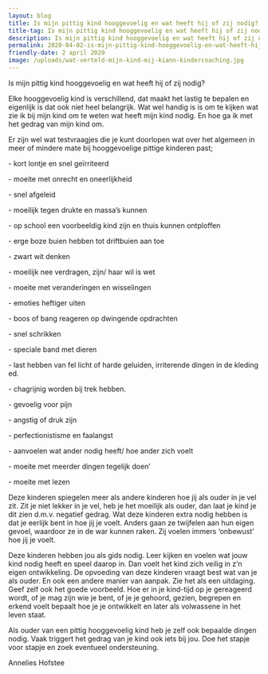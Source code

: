 ```yaml
---
layout: blog
title: Is mijn pittig kind hooggevoelig en wat heeft hij of zij nodig?
title-tag: Is mijn pittig kind hooggevoelig en wat heeft hij of zij nodig?
description: Is mijn pittig kind hooggevoelig en wat heeft hij of zij nodig?
permalink: 2020-04-02-is-mijn-pittig-kind-hooggevoelig-en-wat-heeft-hij-of-zij-nodig?
friendly-date: 2 april 2020
image: /uploads/wat-verteld-mijn-kind-mij-kiann-kindercoaching.jpg
---
```

Is mijn pittig kind hooggevoelig en wat heeft hij of zij nodig?

Elke hooggevoelig kind is verschillend, dat maakt het lastig te bepalen en eigenlijk is dat ook niet heel belangrijk. Wat wel handig is is om te kijken wat zie ik bij mijn kind om te weten wat heeft mijn kind nodig. En hoe ga ik met het gedrag van mijn kind om.

Er zijn wel wat testvraagjes die je kunt doorlopen wat over het algemeen in meer of mindere mate bij hooggevoelige pittige kinderen past;

\- kort lontje en snel geïrriteerd

\- moeite met onrecht en oneerlijkheid

\- snel afgeleid

\- moeilijk tegen drukte en massa’s kunnen

\- op school een voorbeeldig kind zijn en thuis kunnen ontploffen

\- erge boze buien hebben tot driftbuien aan toe

\- zwart wit denken

\- moeilijk nee verdragen, zijn/ haar wil is wet

\- moeite met veranderingen en wisselingen

\- emoties heftiger uiten

\- boos of bang reageren op dwingende opdrachten

\- snel schrikken

\- speciale band met dieren

\- last hebben van fel licht of harde geluiden, irriterende dingen in de kleding ed.

\- chagrijnig worden bij trek hebben.

\- gevoelig voor pijn

\- angstig of druk zijn

\- perfectionistisme en faalangst

\- aanvoelen wat ander nodig heeft/ hoe ander zich voelt

\- moeite met meerder dingen tegelijk doen’

\- moeite met lezen

Deze kinderen spiegelen meer als andere kinderen hoe jij als ouder in je vel zit. Zit je niet lekker in je vel, heb je het moeilijk als ouder, dan laat je kind je dit zien d.m.v. negatief gedrag. Wat deze kinderen extra nodig hebben is dat je eerlijk bent in hoe jij je voelt. Anders gaan ze twijfelen aan hun eigen gevoel, waardoor ze in de war kunnen raken. Zij voelen immers ‘onbewust’ hoe jij je voelt.

Deze kinderen hebben jou als gids nodig. Leer kijken en voelen wat jouw kind nodig heeft en speel daarop in. Dan voelt het kind zich veilig in z’n eigen ontwikkeling. De opvoeding van deze kinderen vraagt best wat van je als ouder. En ook een andere manier van aanpak. Zie het als een uitdaging. Geef zelf ook het goede voorbeeld. Hoe er in je kind-tijd op je gereageerd wordt, of je mag zijn wie je bent, of je je gehoord, gezien, begrepen en erkend voelt bepaalt hoe je je ontwikkelt en later als volwassene in het leven staat.

Als ouder van een pittig hooggevoelig kind heb je zelf ook bepaalde dingen nodig. Vaak triggert het gedrag van je kind ook iets bij jou. Doe het stapje voor stapje en zoek eventueel ondersteuning.

Annelies Hofstee